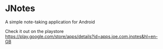 # JNotes
A simple note-taking application for Android

Check it out on the playstore  
https://play.google.com/store/apps/details?id=apps.joe.com.jnotes&hl=en-GB
